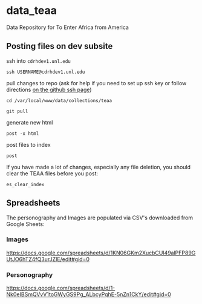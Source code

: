 # data_teaa
Data Repository for To Enter Africa from America 

## Posting files on dev subsite

ssh into `cdrhdev1.unl.edu`

```
ssh USERNAME@cdrhdev1.unl.edu
```

pull changes to repo (ask for help if you need to set up ssh key or follow directions [on the github ssh page](https://help.github.com/en/github/authenticating-to-github/generating-a-new-ssh-key-and-adding-it-to-the-ssh-agent))

```
cd /var/local/www/data/collections/teaa
```

```
git pull
```

generate new html

```
post -x html
```

post files to index

```
post
```

If you have made a lot of changes, especially any file deletion, you should clear the TEAA files before you post:

```
es_clear_index
```

## Spreadsheets

The personography and Images are populated via CSV's downloaded from Google Sheets: 

### Images

https://docs.google.com/spreadsheets/d/1KN06GKm2XucbCUl49alPFP89GUtJO6hTZ4fQ3urJZlE/edit#gid=0

### Personography

https://docs.google.com/spreadsheets/d/1-Nk0eIBSmQVvV1toGWyGS9Pg_ALbcyPqhE-5nZn1CkY/edit#gid=0
